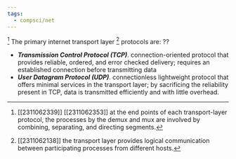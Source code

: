 ```yaml
---
tags:
  - compsci/net
---
```

[^2]
The primary internet transport layer [^1] protocols are:
??
- ***Transmission Control Protocol (TCP)***. connection-oriented protocol that provides reliable, ordered, and error checked delivery; requires an established connection before transmitting data
- ***User Datagram Protocol (UDP)***. connectionless lightweight protocol that offers minimal services in the transport layer; by sacrificing the reliability present in TCP, data is transmitted efficiently and with little overhead. <!--SR:!2023-11-29,2,250-->

[^1]: [[2311062138]] the transport layer provides logical communication between participating processes from different hosts.
[^2]: [[2311062339]] [[2311062353]] at the end points of each transport-layer protocol, the processes by the demux and mux are involved by combining, separating, and directing segments.